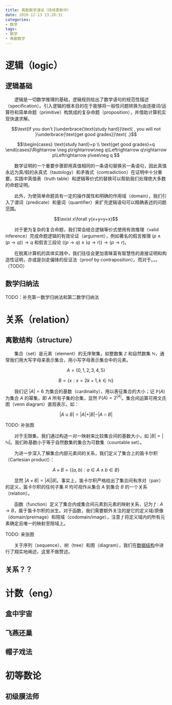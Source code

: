 ```yaml
---
title: 离散数学漫谈（持续更新中）
date: 2020-12-13 13:28:31
categories: 
- 数学
tags:
- 数学
- 离散数学
---
```


# 逻辑（logic）
## 逻辑基础
&emsp;&emsp;逻辑是一切数学推理的基础，逻辑规则给出了数学语句的规范性描述（specification）。引入逻辑的根本目的在于能够将一般性问题转换为由连接词/运算符和简单命题（primitive）构筑成的复杂命题（proposition），并借助计算机实现快速求解。

$$\text{If you don't }\underbrace{\text{study hard}}\text{ , you will not }\underbrace{\text{get good grades}}\text{ .}$$

$$\begin{cases}
    \text{study hard}=p \\
    \text{get good grades}=q
\end{cases}\Rightarrow \neg p\rightarrow\neg q\Leftrightarrow q\rightarrow p\Leftrightarrow p\vee\neg q
$$

&emsp;&emsp;数学证明的一个重要步骤即用真值相同的一条语句替换另一条语句，因此真值永远为真/假的永真式（tautology）和矛盾式（contradiction）在证明中十分重要。实践中真值表（truth table）和逻辑等价式的替换可以帮助我们处理绝大多数的命题证明。

&emsp;&emsp;此外，为使简单命题具有一定的操作属性和明确的作用域（domain），我们引入了谓词（predicate）和量词（quantifier）来扩充逻辑语句可以精确表述的问题范围。

$$\exist x\forall y(x+y=y+x)$$

&emsp;&emsp;对于更为复杂的复合命题，我们常会结合逻辑等价式使用有效推理（valid inference）完成命题逻辑的有效论证（argument），例如著名的假言推理 $(p\wedge(p\rightarrow q))\rightarrow q$ 和假言三段论 $((p\rightarrow q)\wedge(q\rightarrow r))\rightarrow(p\rightarrow r)$。

&emsp;&emsp;在脱离计算机的具体实践中，我们往往会更加青睐富有智慧性的直接证明和构造性证明，亦或是剑走偏锋的反证法（proof by contraposition）。而对于。。。（TODO）

## 数学归纳法
TODO：补充第一数学归纳法和第二数学归纳法

# 关系（relation）
## 离散结构（structure）
&emsp;&emsp;集合（set）是元素（element）的无序聚集，如整数集 $\mathbb{Z}$ 和自然数集 $\mathbb{N}$，通常我们用大写字母来表示集合，用小写字母表示集合中的元素。

$$A=\{0, 1, 2, 3, 4, 5\}$$

$$B=\{x:x=2k+1,k\in\mathbb{N}\}$$

&emsp;&emsp;我们记 $|A|=6$ 为集合的基数（cardinality），用以表征集合的大小；记 $\mathbb{P}(A)$ 为集合 $A$ 的幂集，即 $A$ 所有子集的合集，显然 $\mathbb{P}(A)=2^{\vert A\vert}$。集合间运算可用文氏图（venn diagram）直观表示，如：

$$\vert A\cup B\vert=\vert A\vert+\vert B\vert-\vert A\cap B\vert$$

TODO: 补张图

&emsp;&emsp;对于无限集，我们通过构造一对一映射来比较集合间的基数大小，如 $\vert B\vert=\vert\mathbb{N}\vert$。我们称基数小于等于自然数集的集合为可数集（countable set）。

&emsp;&emsp;为进一步深入了解集合内部元素间的关系，我们定义了集合上的笛卡尔积（Cartesian product）：

$$A\times B=\{(a,b):a\in A\wedge b\in B\}$$

&emsp;&emsp;显然 $\vert A\times B\vert=\vert A\vert\vert B\vert$。事实上，笛卡尔积严格给出了集合间有序对（pair）的定义，笛卡尔积的任何子集 $R$ 均可视作从集合 $A$ 到集合 $B$ 的一个关系（relation）。

&emsp;&emsp;函数（function）定义了集合内或集合间元素到元素的映射关系，记为 $f:A\rightarrow B$，属于笛卡尔积的派生。对于函数，我们需要额外关注的是它的定义域/原像（domain/preimage）和陪域（codomain/image），注意 $f$ 将定义域内的所有元素确定且唯一的映射至陪域上。

TODO: 来张图

&emsp;&emsp;关于序列（sequence）、树（tree）和图（diagram），我们在[数据结构](https://plumprc.github.io/%E8%AE%A1%E7%AE%97%E6%9C%BA%E5%9F%BA%E7%A1%80/2020/07/15/%E6%95%B0%E6%8D%AE%E7%BB%93%E6%9E%84/)中进行了翔实地阐述，这里不做赘述。

## 关系？？

# 计数（eng）
## 盒中宇宙

## 飞燕还巢

## 帽子戏法

# 初等数论
## 初级膜法师
